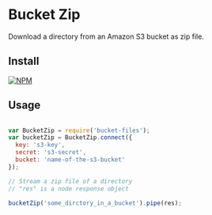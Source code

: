 # Bucket Zip

Download a directory from an Amazon S3 bucket as zip file.

## Install

[![NPM](https://nodei.co/npm/bucket-zip.png)](https://nodei.co/npm/bucket-zip/)

## Usage
```javascript

var BucketZip = require('bucket-files');
var bucketZip = BucketZip.connect({
  key: 's3-key',
  secret: 's3-secret',
  bucket: 'name-of-the-s3-bucket'
});

// Stream a zip file of a directory
// "res" is a node response object

bucketZip('some_dirctory_in_a_bucket').pipe(res);

```
